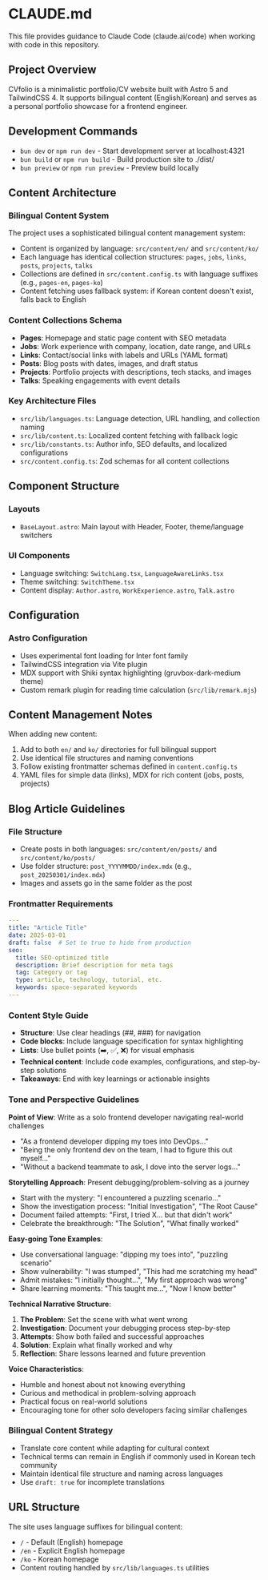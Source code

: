 # CLAUDE.md

This file provides guidance to Claude Code (claude.ai/code) when working with code in this repository.

## Project Overview

CVfolio is a minimalistic portfolio/CV website built with Astro 5 and TailwindCSS 4. It supports bilingual content (English/Korean) and serves as a personal portfolio showcase for a frontend engineer.

## Development Commands

- `bun dev` or `npm run dev` - Start development server at localhost:4321
- `bun build` or `npm run build` - Build production site to ./dist/
- `bun preview` or `npm run preview` - Preview build locally

## Content Architecture

### Bilingual Content System
The project uses a sophisticated bilingual content management system:

- Content is organized by language: `src/content/en/` and `src/content/ko/`
- Each language has identical collection structures: `pages`, `jobs`, `links`, `posts`, `projects`, `talks`
- Collections are defined in `src/content.config.ts` with language suffixes (e.g., `pages-en`, `pages-ko`)
- Content fetching uses fallback system: if Korean content doesn't exist, falls back to English

### Content Collections Schema
- **Pages**: Homepage and static page content with SEO metadata
- **Jobs**: Work experience with company, location, date range, and URLs
- **Links**: Contact/social links with labels and URLs (YAML format)
- **Posts**: Blog posts with dates, images, and draft status
- **Projects**: Portfolio projects with descriptions, tech stacks, and images
- **Talks**: Speaking engagements with event details

### Key Architecture Files
- `src/lib/languages.ts`: Language detection, URL handling, and collection naming
- `src/lib/content.ts`: Localized content fetching with fallback logic
- `src/lib/constants.ts`: Author info, SEO defaults, and localized configurations
- `src/content.config.ts`: Zod schemas for all content collections

## Component Structure

### Layouts
- `BaseLayout.astro`: Main layout with Header, Footer, theme/language switchers

### UI Components
- Language switching: `SwitchLang.tsx`, `LanguageAwareLinks.tsx`
- Theme switching: `SwitchTheme.tsx`
- Content display: `Author.astro`, `WorkExperience.astro`, `Talk.astro`

## Configuration

### Astro Configuration
- Uses experimental font loading for Inter font family
- TailwindCSS integration via Vite plugin
- MDX support with Shiki syntax highlighting (gruvbox-dark-medium theme)
- Custom remark plugin for reading time calculation (`src/lib/remark.mjs`)

## Content Management Notes

When adding new content:
1. Add to both `en/` and `ko/` directories for full bilingual support
2. Use identical file structures and naming conventions
3. Follow existing frontmatter schemas defined in `content.config.ts`
4. YAML files for simple data (links), MDX for rich content (jobs, posts, projects)

## Blog Article Guidelines

### File Structure
- Create posts in both languages: `src/content/en/posts/` and `src/content/ko/posts/`
- Use folder structure: `post_YYYYMMDD/index.mdx` (e.g., `post_20250301/index.mdx`)
- Images and assets go in the same folder as the post

### Frontmatter Requirements
```yaml
---
title: "Article Title"
date: 2025-03-01
draft: false  # Set to true to hide from production
seo:
  title: SEO-optimized title
  description: Brief description for meta tags
  tag: Category or tag
  type: article, technology, tutorial, etc.
  keywords: space-separated keywords
---
```

### Content Style Guide
- **Structure**: Use clear headings (##, ###) for navigation
- **Code blocks**: Include language specification for syntax highlighting
- **Lists**: Use bullet points (➡️, ✅, ❌) for visual emphasis
- **Technical content**: Include code examples, configurations, and step-by-step solutions
- **Takeaways**: End with key learnings or actionable insights


### Tone and Perspective Guidelines

**Point of View**: Write as a solo frontend developer navigating real-world challenges
- "As a frontend developer dipping my toes into DevOps..."
- "Being the only frontend dev on the team, I had to figure this out myself..."
- "Without a backend teammate to ask, I dove into the server logs..."

**Storytelling Approach**: Present debugging/problem-solving as a journey
- Start with the mystery: "I encountered a puzzling scenario..."
- Show the investigation process: "Initial Investigation", "The Root Cause"
- Document failed attempts: "First, I tried X... but that didn't work"
- Celebrate the breakthrough: "The Solution", "What finally worked"

**Easy-going Tone Examples**:
- Use conversational language: "dipping my toes into", "puzzling scenario"
- Show vulnerability: "I was stumped", "This had me scratching my head"
- Admit mistakes: "I initially thought...", "My first approach was wrong"
- Share learning moments: "This taught me...", "Now I know better"

**Technical Narrative Structure**:
1. **The Problem**: Set the scene with what went wrong
2. **Investigation**: Document your debugging process step-by-step
3. **Attempts**: Show both failed and successful approaches
4. **Solution**: Explain what finally worked and why
5. **Reflection**: Share lessons learned and future prevention

**Voice Characteristics**:
- Humble and honest about not knowing everything
- Curious and methodical in problem-solving approach
- Practical focus on real-world solutions
- Encouraging tone for other solo developers facing similar challenges

### Bilingual Content Strategy
- Translate core content while adapting for cultural context
- Technical terms can remain in English if commonly used in Korean tech community
- Maintain identical file structure and naming across languages
- Use `draft: true` for incomplete translations

## URL Structure

The site uses language suffixes for bilingual content:
- `/` - Default (English) homepage
- `/en` - Explicit English homepage  
- `/ko` - Korean homepage
- Content routing handled by `src/lib/languages.ts` utilities